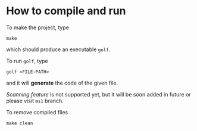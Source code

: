 # How to compile and run
To make the project, type
```
make
```
which should produce an executable `golf`.

To run `golf`, type
```
golf <FILE-PATH>
```
and it will **generate** the code of the given file.

_Scanning feature_ is not supported yet, but it will be soon added in future or please visit `ms1` branch.

To remove compiled files
```
make clean
```
